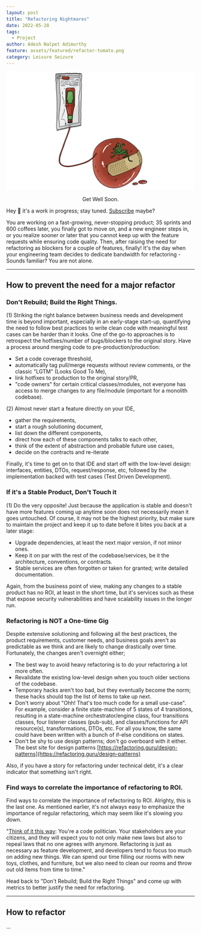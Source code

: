 ```yaml
---
layout: post
title: "Refactoring Nightmares"
date: 2022-05-28
tags:
  - Project
author: Adesh Nalpet Adimurthy
feature: assets/featured/refactor-tomato.png
category: Leisure Seizure
---
```


<img class="center-image" src="./assets/featured/refactor-tomato.png" /> 
<p style="text-align: center;">Get Well Soon. </p>

Hey 👋 it's a work in progress; stay tuned. [Subscribe](https://pyblog.medium.com/subscribe) maybe?

You are working on a fast-growing, never-stopping product; 35 sprints and 600 coffees later, you finally got to move on, and a new engineer steps in, or you realize sooner or later that you cannot keep up with the feature requests while ensuring code quality. Then, after raising the need for refactoring as blockers for a couple of features, finally! It's the day when your engineering team decides to dedicate bandwidth for refactoring - Sounds familiar? You are not alone.

<hr class="hr">

## How to prevent the need for a major refactor

### Don't Rebuild; Build the Right Things.
(1) Striking the right balance between business needs and development time is beyond important, especially in an early-stage start-up, quantifying the need to follow best practices to write clean code with meaningful test cases can be harder than it looks. One of the go-to approaches is to retrospect the hotfixes/number of bugs/blockers to the original story. Have a process around merging code to pre-production/production:

- Set a code coverage threshold, 
- automatically tag pull/merge requests without review comments, or the classic "LGTM" (Looks Good To Me), 
- link hotfixes to production to the original story/PR,
- "code owners" for certain critical classes/modules, not everyone has access to merge changes to any file/module (important for a monolith codebase).

(2) Almost never start a feature directly on your IDE, 
- gather the requirements,
- start a rough solutioning document, 
- list down the different components, 
- direct how each of these components talks to each other, 
- think of the extent of abstraction and probable future use cases, 
- decide on the contracts and re-iterate 

Finally, it's time to get on to that IDE and start off with the low-level design: interfaces, entities, DTOs, request/response, etc, followed by the implementation backed with test cases (Test Driven Development).

### If it's a Stable Product, Don't Touch it
(1) Do the very opposite! Just because the application is stable and doesn't have more features coming up anytime soon does not necessarily mean it goes untouched. Of course, it may not be the highest priority, but make sure to maintain the project and keep it up to date before it bites you back at a later stage:

- Upgrade dependencies, at least the next major version, if not minor ones.
- Keep it on par with the rest of the codebase/services, be it the architecture, conventions, or contracts.
- Stable services are often forgotten or taken for granted; write detailed documentation.

Again, from the business point of view, making any changes to a stable product has no ROI, at least in the short time, but it's services such as these that expose security vulnerabilities and have scalability issues in the longer run.

### Refactoring is NOT a One-time Gig
Despite extensive solutioning and following all the best practices, the product requirements, customer needs, and business goals aren't as predictable as we think and are likely to change drastically over time. Fortunately, the changes aren't overnight either; 

- The best way to avoid heavy refactoring is to do your refactoring a lot more often.
- Revalidate the existing low-level design when you touch older sections of the codebase. 
- Temporary hacks aren't too bad, but they eventually become the norm; these hacks should top the list of items to take up next.
- Don't worry about "Ohh! That's too much code for a small use-case". For example, consider a finite state-machine of 5 states of 4 transitions, resulting in a state-machine orchestrator/engine class, four transitions classes, four listener classes (pub-sub), and classes/functions for API resource(s), transformations, DTOs, etc. For all you know, the same could have been written with a bunch of if-else conditions on states.
- Don't be shy to use design patterns; don't go overboard with it either. The best site for design patterns [https://refactoring.guru/design-patterns](https://refactoring.guru/design-patterns)

Also, if you have a story for refactoring under technical debt, it's a clear indicator that something isn't right.

### Find ways to correlate the importance of refactoring to ROI.
Find ways to correlate the importance of refactoring to ROI.
Alrighty, this is the last one. As mentioned earlier, it's not always easy to emphasize the importance of regular refactoring, which may seem like it's slowing you down.

"[Think of it this way](https://www.linkedin.com/pulse/refactoring-nightmares-nicholas-iannone/): You're a code politician. Your stakeholders are your citizens, and they will expect you to not only make new laws but also to repeal laws that no one agrees with anymore. Refactoring is just as necessary as feature development, and developers tend to focus too much on adding new things. We can spend our time filling our rooms with new toys, clothes, and furniture, but we also need to clean our rooms and throw out old items from time to time."

Head back to "Don't Rebuild; Build the Right Things" and come up with metrics to better justify the need for refactoring.

<hr class="hr">

## How to refactor
...